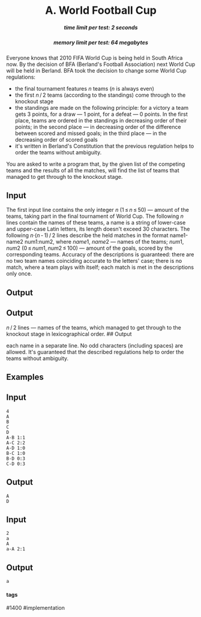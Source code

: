 <h1 style='text-align: center;'> A. World Football Cup</h1>

<h5 style='text-align: center;'>time limit per test: 2 seconds</h5>
<h5 style='text-align: center;'>memory limit per test: 64 megabytes</h5>

Everyone knows that 2010 FIFA World Cup is being held in South Africa now. By the decision of BFA (Berland's Football Association) next World Cup will be held in Berland. BFA took the decision to change some World Cup regulations:

* the final tournament features *n* teams (*n* is always even)
* the first *n* / 2 teams (according to the standings) come through to the knockout stage
* the standings are made on the following principle: for a victory a team gets 3 points, for a draw — 1 point, for a defeat — 0 points. In the first place, teams are ordered in the standings in decreasing order of their points; in the second place — in decreasing order of the difference between scored and missed goals; in the third place — in the decreasing order of scored goals
* it's written in Berland's Constitution that the previous regulation helps to order the teams without ambiguity.

You are asked to write a program that, by the given list of the competing teams and the results of all the matches, will find the list of teams that managed to get through to the knockout stage.

## Input

The first input line contains the only integer *n* (1 ≤ *n* ≤ 50) — amount of the teams, taking part in the final tournament of World Cup. The following *n* lines contain the names of these teams, a name is a string of lower-case and upper-case Latin letters, its length doesn't exceed 30 characters. The following *n*·(*n* - 1) / 2 lines describe the held matches in the format name1-name2 num1:num2, where *name*1, *name*2 — names of the teams; *num*1, *num*2 (0 ≤ *num*1, *num*2 ≤ 100) — amount of the goals, scored by the corresponding teams. Accuracy of the descriptions is guaranteed: there are no two team names coinciding accurate to the letters' case; there is no match, where a team plays with itself; each match is met in the descriptions only once.

## Output

## Output

 *n* / 2 lines — names of the teams, which managed to get through to the knockout stage in lexicographical order. ## Output

 each name in a separate line. No odd characters (including spaces) are allowed. It's guaranteed that the described regulations help to order the teams without ambiguity.

## Examples

## Input


```
4  
A  
B  
C  
D  
A-B 1:1  
A-C 2:2  
A-D 1:0  
B-C 1:0  
B-D 0:3  
C-D 0:3  

```
## Output


```
A  
D  

```
## Input


```
2  
a  
A  
a-A 2:1  

```
## Output


```
a  

```


#### tags 

#1400 #implementation 